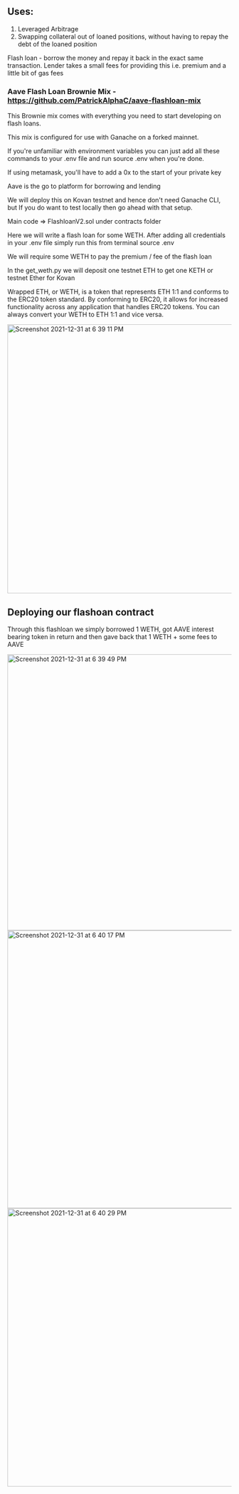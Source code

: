 ## Uses:

1. Leveraged Arbitrage
2. Swapping collateral out of loaned positions, without having to repay the debt of the loaned position

Flash loan - borrow the money and repay it back in the exact same transaction. Lender takes a small fees for providing this i.e. premium and a little bit of gas fees

### Aave Flash Loan Brownie Mix - https://github.com/PatrickAlphaC/aave-flashloan-mix

This Brownie mix comes with everything you need to start developing on flash loans.

This mix is configured for use with Ganache on a forked mainnet.

If you're unfamiliar with environment variables you can just add all these commands to your .env file and run source .env when you're done.

If using metamask, you'll have to add a 0x to the start of your private key

Aave is the go to platform for borrowing and lending

We will deploy this on Kovan testnet and hence don't need Ganache CLI, but If you do want to test locally then go ahead with that setup.

Main code => FlashloanV2.sol under contracts folder

Here we will write a flash loan for some WETH. After adding all credentials in your .env file simply run this from terminal source .env

We will require some WETH to pay the premium / fee of the flash loan

In the get_weth.py we will deposit one testnet ETH to get one KETH or testnet Ether for Kovan

Wrapped ETH, or WETH, is a token that represents ETH 1:1 and conforms to the ERC20 token standard. By conforming to ERC20, it allows for increased functionality across any application that handles ERC20 tokens. You can always convert your WETH to ETH 1:1 and vice versa.

<img width="604" alt="Screenshot 2021-12-31 at 6 39 11 PM" src="https://user-images.githubusercontent.com/57283161/147825064-e013f9f9-626a-4cb0-a544-b0839c903837.png">

## Deploying our flashoan contract

Through this flashloan we simply borrowed 1 WETH, got AAVE interest bearing token in return and then gave back that 1 WETH + some fees to AAVE

<img width="620" alt="Screenshot 2021-12-31 at 6 39 49 PM" src="https://user-images.githubusercontent.com/57283161/147825079-b750d62c-fb4c-4c25-9291-37e7e7811fd1.png">

<img width="624" alt="Screenshot 2021-12-31 at 6 40 17 PM" src="https://user-images.githubusercontent.com/57283161/147825103-8fbb486c-4814-40ec-b023-d888f64883a2.png">
<img width="625" alt="Screenshot 2021-12-31 at 6 40 29 PM" src="https://user-images.githubusercontent.com/57283161/147825110-64cc581c-a3cd-47db-8021-dd07f23bac5b.png">
